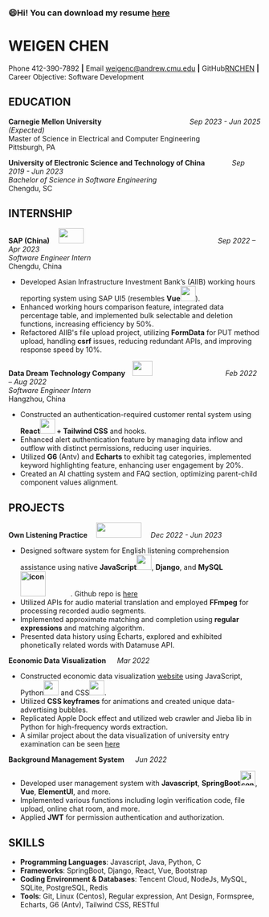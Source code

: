  ### 😄Hi! You can download my resume [here](https://drive.google.com/file/d/1fPkSUBN55teUlrybOqUXaYt86KfaCk0t/view)

<!--
**RNCHEN/RNCHEN** is a ✨ _special_ ✨ repository because its `README.md` (this file) appears on your GitHub profile.

Here are some ideas to get you started:

- 🔭 I’m currently working on ...
- 🌱 I’m currently learning ...
- 👯 I’m looking to collaborate on ...
- 🤔 I’m looking for help with ...
- 💬 Ask me about ...
- 📫 How to reach me: ...
-  Pronouns: ...
- ⚡ Fun fact: ...
-->
# WEIGEN CHEN

Phone 412-390-7892 **|** Email weigenc@andrew.cmu.edu  **|** GitHub[RNCHEN](https://github.com/RNCHEN) **|** Career Objective: Software Development

## EDUCATION

**Carnegie Mellon University** &emsp;  &emsp;  &emsp; &emsp;  &emsp;  &emsp; &emsp;  &emsp;  &emsp;&emsp;*Sep 2023 - Jun 2025 (Expected)*<br>
Master of Science in Electrical and Computer Engineering  &emsp;    &emsp; &emsp;  &emsp;   &emsp; Pittsburgh, PA  


**University of Electronic Science and Technology of China**    &emsp;  &emsp; &emsp;*Sep 2019 - Jun 2023*<br>
*Bachelor of Science in Software Engineering*   &emsp; &emsp; &emsp; &emsp; &emsp; &emsp; &emsp; &emsp;&emsp; &emsp;&emsp; Chengdu, SC

## INTERNSHIP

**SAP (China)** &emsp;<img height="30" width="50" src="https://github.com/RNCHEN/RNCHEN/assets/71336168/2d29dee3-1ea0-435c-97dd-2355bb40a922">
&emsp; &emsp;  &emsp; &emsp; &emsp;  &emsp; &emsp;&emsp;&emsp; &emsp;  &emsp;&emsp;&emsp; &emsp;&emsp; &emsp;*Sep 2022 – Apr 2023*  
*Software Engineer Intern*  &emsp; &emsp; &emsp; &emsp; &emsp;  &emsp; &emsp;&emsp;&emsp;&emsp;&emsp; &emsp; &emsp; &emsp;&emsp; &emsp; &emsp;Chengdu, China


- Developed Asian Infrastructure Investment Bank’s (AIIB) working hours reporting system using SAP UI5 (resembles **Vue<img height="30" width="30" src="https://cdn.jsdelivr.net/gh/sun0225SUN/sun0225SUN/assets/images/vue.webp">**).
- Enhanced working hours comparison feature, integrated data percentage table, and implemented bulk selectable and deletion functions, increasing efficiency by 50%.
- Refactored AIIB's file upload project, utilizing **FormData** for PUT method upload, handling **csrf** issues, reducing redundant APIs, and improving response speed by 10%.

**Data Dream Technology Company**&emsp;<img height="30" width="40" src="https://www.dtdream.com/logo_web.png">  &emsp;&emsp;&emsp;&emsp; &emsp; &emsp;  &emsp; &emsp;&emsp;*Feb 2022 – Aug 2022*  
*Software Engineer Intern* &emsp;    &emsp; &emsp;  &emsp;   &emsp;&emsp;   &emsp; &emsp;   &emsp; &emsp;&emsp; &emsp;   &emsp; &emsp;  &emsp;   &emsp; Hangzhou, China

- Constructed an authentication-required customer rental system using **React<img height="30" width="30" src="https://cdn.jsdelivr.net/gh/sun0225SUN/sun0225SUN/assets/images/react.webp"> + Tailwind CSS** and hooks.
- Enhanced alert authentication feature by managing data inflow and outflow with distinct permissions, reducing user inquiries.
- Utilized **G6** (Antv) and **Echarts** to exhibit tag categories, implemented keyword highlighting feature, enhancing user engagement by 20%.
- Created an AI chatting system and FAQ section, optimizing parent-child component values alignment.

## PROJECTS
**Own Listening Practice**  &emsp;<img height="30" width="90" src="https://github.com/RNCHEN/RNCHEN/assets/71336168/0d8a3597-e60f-4d30-9e32-439089424ad0">
  &emsp;*Dec 2022 - Jun 2023*

- Designed software system for English listening comprehension assistance using native **JavaScript<img height="30" width="30" src="https://cdn.jsdelivr.net/gh/sun0225SUN/sun0225SUN/assets/images/js.webp">**, **Django**, and **MySQL<img src="https://techstack-generator.vercel.app/mysql-icon.svg" alt="icon" width="65" style="width: 50px; height: 50px; margin-right: 50px; margin-bottom: 0px;" />**. Github repo is [here](https://github.com/RNCHEN/OLP.git)
- Utilized APIs for audio material translation and employed **FFmpeg** for processing recorded audio segments.
- Implemented approximate matching and completion using **regular expressions** and matching algorithm.
- Presented data history using Echarts, explored and exhibited phonetically related words with Datamuse API.

**Economic Data Visualization**  &emsp; *Mar 2022*

- Constructed economic data visualization [website](https://github.com/RNCHEN/2022-cdc-1.0) using JavaScript, Python<img height="30" width="30" src="https://cdn.jsdelivr.net/gh/sun0225SUN/sun0225SUN/assets/images/python.webp"> and CSS<img height="30" width="30" src="https://cdn.jsdelivr.net/gh/sun0225SUN/sun0225SUN/assets/images/cssgif.webp">.
- Utilized **CSS keyframes** for animations and created unique data-advertising bubbles.
- Replicated Apple Dock effect and utilized web crawler and Jieba lib in Python for high-frequency words extraction.
- A similar project about the data visualization of university entry examination can be seen [here](https://rnchen.github.io/2021-cdc-display/)

**Background Management System**  &emsp; *Jun 2022*

- Developed user management system with **Javascript**, **SpringBoot<img src="https://techstack-generator.vercel.app/java-icon.svg" alt="icon" width="50" style="width: 30; height: 30; margin-right: 0px; margin-bottom: 0px;" />**, **Vue**, **ElementUI**, and more.
- Implemented various functions including login verification code, file upload, online chat room, and more.
- Applied **JWT** for permission authentication and authorization.

## SKILLS

- **Programming Languages**: Javascript, Java, Python, C
- **Frameworks**: SpringBoot, Django, React, Vue, Bootstrap
- **Coding Environment & Databases**: Tencent Cloud, NodeJs, MySQL, SQLite, PostgreSQL, Redis
- **Tools**: Git, Linux (Centos), Regular expression, Ant Design, Formspree, Echarts, G6 (Antv), Tailwind CSS, RESTful

